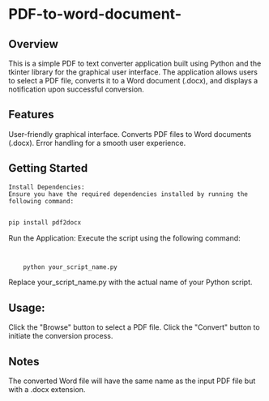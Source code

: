 # PDF-to-word-document-

## Overview

This is a simple PDF to text converter application built using Python and the tkinter library for the graphical user interface. The application allows users to select a PDF file, converts it to a Word document (.docx), and displays a notification upon successful conversion.
## Features

User-friendly graphical interface.
Converts PDF files to Word documents (.docx).
 Error handling for a smooth user experience.

## Getting Started

    Install Dependencies:
    Ensure you have the required dependencies installed by running the following command:
    
 ```bash

pip install pdf2docx
```

Run the Application:
Execute the script using the following command:
```bash


    python your_script_name.py
 ```


 Replace your_script_name.py with the actual name of your Python script.
## Usage:
 Click the "Browse" button to select a PDF file.
 Click the "Convert" button to initiate the conversion process.
## Notes

The converted Word file will have the same name as the input PDF file but with a .docx extension.
   
